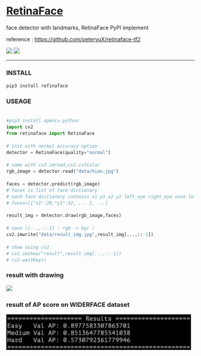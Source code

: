 # [RetinaFace](https://github.com/heewinkim/retinaface)
 
 face detector with landmarks, RetinaFace PyPI implement
 
 reference : https://github.com/peteryuX/retinaface-tf2 
 
![](https://img.shields.io/badge/python-3.6.1-blue)
![](https://img.shields.io/badge/tensorflow-2.0.0-orange)

----

### INSTALL
```sh
pip3 install refinaface
```

### USEAGE

```python

#pip3 install opencv-python
import cv2 
from retinaface import RetinaFace

# init with normal accuracy option
detector = RetinaFace(quality="normal")

# same with cv2.imread,cv2.cvtColor 
rgb_image = detector.read("data/hian.jpg")

faces = detector.predict(rgb_image)
# faces is list of face dictionary
# each face dictionary contains x1 y1 x2 y2 left_eye right_eye nose left_lip right_lip
# faces=[{"x1":20,"y1":32, ... }, ...]

result_img = detector.draw(rgb_image,faces)

# save ([...,::-1] : rgb -> bgr )
cv2.imwrite("data/result_img.jpg",result_img[...,::-1])

# show using cv2
# cv2.imshow("result",result_img[...,::-1])
# cv2.waitKey()
```

### result with drawing
![](./data/result_img.jpg)



### result of AP score on WIDERFACE dataset
![](./widerface_validation.png)
